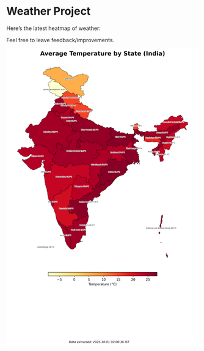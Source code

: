 # Weather Project

Here’s the latest heatmap of weather:

Feel free to leave feedback/improvements.

![India Heatmap](docs/assets/india_heatmap.png?v=DC3DEF)
